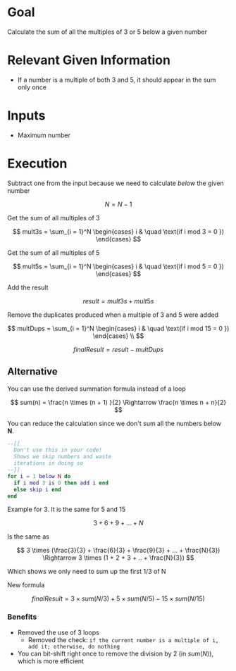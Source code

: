 # Goal
Calculate the sum of all the multiples of 3 or 5 below a given number

# Relevant Given Information
- If a number is a multiple of both 3 and 5, it should appear in the sum only once

# Inputs
- Maximum number

# Execution
Subtract one from the input because we need to calculate *below* the given number

$$
N = N - 1
$$

Get the sum of all multiples of 3

$$
mult3s = \sum_{i = 1}^N
\begin{cases}
i & \quad \text{if i mod 3 = 0 })
\end{cases}
$$

Get the sum of all multiples of 5

$$
mult5s = \sum_{i = 1}^N
\begin{cases}
i & \quad \text{if i mod 5 = 0 })
\end{cases}
$$

Add the result

$$
result = mult3s + mult5s
$$

Remove the duplicates produced when a multiple of 3 and 5 were added

$$
multDups = \sum_{i = 1}^N
\begin{cases}
i & \quad \text{if i mod 15 = 0 })
\end{cases} \\
$$

$$
finalResult = result - multDups
$$

## Alternative
You can use the derived summation formula instead of a loop

$$
sum(n) = \frac{n \times (n + 1) }{2} \Rightarrow \frac{n \times n + n}{2}
$$

You can reduce the calculation since we don't sum all the numbers below **N**.

```lua
--[[
  Don't use this in your code!
  Shows we skip numbers and waste
  iterations in doing so
--]]
for i = 1 below N do
  if i mod 3 is 0 then add i end
  else skip i end
end
```
Example for 3. It is the same for 5 and 15

$$
3 + 6 + 9 + ... + N
$$

Is the same as

$$
3 \times (\frac{3}{3} + \frac{6}{3} + \frac{9}{3} + ... + \frac{N}{3}) \Rightarrow 3 \times (1 + 2 + 3 + .. + \frac{N}{3})
$$

Which shows we only need to sum up the first 1/3 of N

New formula

$$
finalResult = 3 \times sum(N / 3) + 5 \times sum(N / 5) - 15 \times sum(N / 15)
$$

### Benefits
- Removed the use of 3 loops
  - Removed the check: `if the current number is a multiple of i, add it; otherwise, do nothing`
- You can bit-shift right once to remove the division by 2 (in $sum(N)$), which is more efficient